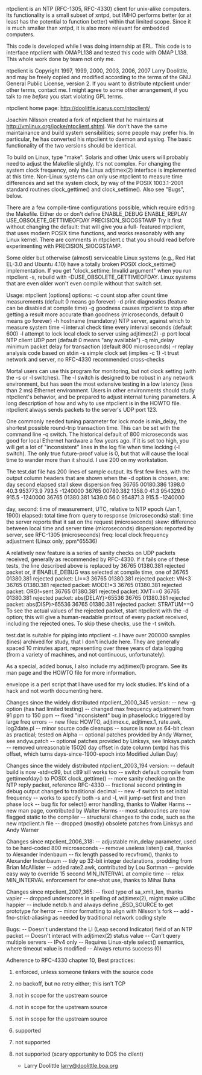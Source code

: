 ntpclient is an NTP (RFC-1305, RFC-4330) client for unix-alike computers.
Its functionality is a small subset of xntpd, but IMHO performs
better (or at least has the potential to function better) within
that limited scope.  Since it is much smaller than xntpd, it is
also more relevant for embedded computers.

This code is developed while I was doing internship at ERL. 
This code is to interface ntpclient with OMAPL138 and tested this code with OMAP L138. 
This whole work done by team not only me.

ntpclient is Copyright 1997, 1999, 2000, 2003, 2006, 2007 Larry Doolittle,
and may be freely copied and modified according to the terms of the GNU
General Public License, version 2.  If you want to distribute ntpclient
under other terms, contact me.  I might agree to some other arrangement,
if you talk to me _before_ you start violating GPL terms.

ntpclient home page: http://doolittle.icarus.com/ntpclient/

Joachim Nilsson created a fork of ntpclient that he maintains at
http://vmlinux.org/jocke/ntpclient.shtml.  We don't have the same
maintainance and build system sensibilities; some people may prefer his.
In particular, he has converted his ntpclient to daemon and syslog.
The basic functionality of the two versions should be identical.

To build on Linux, type "make".  Solaris and other Unix users will
probably need to adjust the Makefile slightly.  It's not complex.
For changing the system clock frequency, only the Linux adjtimex(2)
interface is implemented at this time.  Non-Linux systems can only
use ntpclient to measure time differences and set the system clock,
by way of the POSIX 1003.1-2001 standard routines clock_gettime() and
clock_settime().  Also see "Bugs", below.

There are a few compile-time configurations possible, which require
editing the Makefile.  Either do or don't define
  ENABLE_DEBUG
  ENABLE_REPLAY
  USE_OBSOLETE_GETTIMEOFDAY
  PRECISION_SIOCGSTAMP
Try it first without changing the default: that will give you a full-
featured ntpclient, that uses modern POSIX time functions, and works
reasonably with any Linux kernel.  There are comments in ntpclient.c
that you should read before experimenting with PRECISION_SIOCGSTAMP.

Some older but otherwise (almost) serviceable Linux systems (e.g., Red Hat
EL-3.0 and Ubuntu 4.10) have a totally broken POSIX clock_settime()
implementation.  If you get "clock_settime: Invalid argument" when you
run ntpclient -s, rebuild with -DUSE_OBSOLETE_GETTIMEOFDAY.  Linux systems
that are even older won't even compile without that switch set.

Usage: ntpclient [options]
options:
 -c count     stop after count time measurements (default 0 means go forever)
 -d           print diagnostics (feature can be disabled at compile time)
 -g goodness  causes ntpclient to stop after getting a result more accurate
                   than goodness (microseconds, default 0 means go forever)
 -h hostname  (mandatory) NTP server, against which to measure system time
 -i interval  check time every interval seconds (default 600)
 -l           attempt to lock local clock to server using adjtimex(2)
 -p port      local NTP client UDP port (default 0 means "any available")
 -q min_delay minimum packet delay for transaction (default 800 microseconds)
 -r           replay analysis code based on stdin
 -s           simple clock set (implies -c 1)
 -t           trust network and server, no RFC-4330 recommended cross-checks

Mortal users can use this program for monitoring, but not clock setting
(with the -s or -l switches).  The -l switch is designed to be robust
in any network environment, but has seen the most extensive testing in
a low latency (less than 2 ms) Ethernet environment.  Users in other
environments should study ntpclient's behavior, and be prepared to adjust
internal tuning parameters.  A long description of how and why to use
ntpclient is in the HOWTO file.  ntpclient always sends packets to the
server's UDP port 123.

One commonly needed tuning parameter for lock mode is min_delay, the
shortest possible round-trip transaction time.  This can be set with the
command line -q switch.  The historical default of 800 microseconds was
good for local Ethernet hardware a few years ago.  If it is set too high,
you will get a lot of "inconsistent" lines in the log file when time locking
(-l switch).  The only true future-proof value is 0, but that will cause the
local time to wander more than it should.  I use 200 on my workstation.

The test.dat file has 200 lines of sample output.  Its first few lines,
with the output column headers that are shown when the -d option is
chosen, are:
 day   second     elapsed    stall     skew  dispersion  freq
36765 00180.386    1398.0     40.3  953773.9    793.5  -1240000
36765 00780.382    1358.0     41.3  954329.0    915.5  -1240000
36765 01380.381    1439.0     56.0  954871.3    915.5  -1240000

day, second: time of measurement, UTC, relative to NTP epoch (Jan 1, 1900)
elapsed:     total time from query to response (microseconds)
stall:       time the server reports that it sat on the request (microseconds)
skew:        difference between local time and server time (microseconds)
dispersion:  reported by server, see RFC-1305 (microseconds)
freq:        local clock frequency adjustment (Linux only, ppm*65536)

A relatively new feature is a series of sanity checks on
UDP packets received, generally as recommended by RFC-4330.  If it
fails one of these tests, the line described above is replaced by
36765 01380.381  rejected packet
or, if ENABLE_DEBUG was selected at compile time, one of
36765 01380.381  rejected packet: LI==3
36765 01380.381  rejected packet: VN<3
36765 01380.381  rejected packet: MODE!=3
36765 01380.381  rejected packet: ORG!=sent
36765 01380.381  rejected packet: XMT==0
36765 01380.381  rejected packet: abs(DELAY)>65536
36765 01380.381  rejected packet: abs(DISP)>65536
36765 01380.381  rejected packet: STRATUM==0
To see the actual values of the rejected packet, start ntpclient with the
-d option; this will give a human-readable printout of every packet received,
including the rejected ones.  To skip these checks, use the -t switch.

test.dat is suitable for piping into ntpclient -r.  I have over 200000
samples (lines) archived for study, that I don't include here.
They are generally spaced 10 minutes apart, representing over three
years of data logging (from a variety of machines, and not continuous,
unfortunately).

As a special, added bonus, I also include my adjtimex(1) program.
See its man page and the HOWTO file for more information.

envelope is a perl script that I have used for my lock studies.
It's kind of a hack and not worth documenting here.

Changes since the widely distributed ntpclient_2000_345 version:
 -- new -g option (has had limited testing)
 -- changed max frequency adjustment from 91 ppm to 150 ppm
 -- fixed "inconsistent" bug in phaselock.c triggered by large freq errors
 -- new files: HOWTO, adjtimex.c, adjtimex.1, rate.awk, log2date.pl
 -- minor source code cleanups
 -- source is now as 64-bit clean as practical; tested on Alpha
 -- optional patches provided by Andy Warner, see andyw.patch
 -- optional patches provided by Linksys, see linksys.patch
 -- removed unreasonable 15020 day offset in date column (xntpd has this
      offset, which turns days-since-1900-epoch into Modified Julian Day)

Changes since the widely distributed ntpclient_2003_194 version:
 -- default build is now -std=c99, but c89 sill works too
 -- switch default compile from gettimeofday() to POSIX clock_gettime()
 -- more sanity checking on the NTP reply packet, reference RFC-4330
 -- fractional second printing in debug output changed to traditional decimal
 -- new -f switch to set initial frequency
 -- works to specify both -s and -l, will jump-set first and then phase lock
 -- bug fix for select() error handling, thanks to Walter Harms
 -- new man page, contributed by Walter Harms
 -- most subroutines are now flagged static to the compiler
 -- structural changes to the code, such as the new ntpclient.h file
 -- dropped (mostly) obsolete patches from Linksys and Andy Warner

Changes since ntpclient_2006_318:
 -- adjustable min_delay parameter, used to be hard-coded 800 microseconds
 -- remove useless listen() call, thanks to Alexander Indenbaum
 -- fix length passed to recvfrom(), thanks to Alexander Indenbaum
 -- tidy up 32-bit integer declarations, prodding from Brian McAllister
 -- added rate2.awk, contributed by Lou Sortman
 -- provide easy way to override 15 second MIN_INTERVAL at compile time
 -- relax MIN_INTERVAL enforcement for one-shot use, thanks to Mihai Buha

Changes since ntpclient_2007_365:
 -- fixed type of sa_xmit_len, thanks vapier
 -- dropped underscores in spelling of adjtimex(2), might make uClibc happier
 -- include netdb.h and always define _BSD_SOURCE to get prototype for herror
 -- minor formatting to align with Nilsson's fork
 -- add -fno-strict-aliasing as needed by traditional network coding style

Bugs:
 -- Doesn't understand the LI (Leap second Indicator) field of an NTP packet
 -- Doesn't interact with adjtimex(2) status value
 -- Can't query multiple servers
 -- IPv4 only
 -- Requires Linux-style select() semantics, where timeout value is modified
 -- Always returns success (0)

Adherence to RFC-4330 chapter 10, Best practices:
 1.  enforced, unless someone tinkers with the source code
 2.  no backoff, but no retry either; this isn't TCP
 3.  not in scope for the upstream source
 4.  not in scope for the upstream source
 5.  not in scope for the upstream source
 6.  supported
 7.  not supported
 8.  not supported (scary opportunity to DOS the _client_)

       - Larry Doolittle  <larry@doolittle.boa.org>
